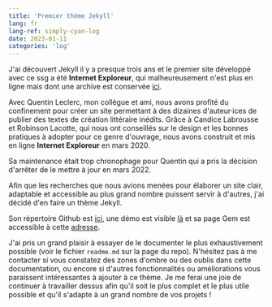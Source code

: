 ```yaml
---
title: 'Premier thème Jekyll'
lang: fr
lang-ref: simply-cyan-log
date: 2023-01-11
categories: 'log'
---
```


J'ai découvert Jekyll il y a presque trois ans et le premier site développé avec ce ssg a été **Internet Exploreur**, qui malheureusement n'est plus en ligne mais dont une archive est conservée [ici](https://pquod.github.io/InternetExploreur/).

Avec Quentin Leclerc, mon collègue et ami, nous avons profité du confinement pour créer un site permettant à des dizaines d'auteur·ices de publier des textes de création littéraire inédits. Grâce à Candice Labrousse et Robinson Lacotte, qui nous ont conseillés sur le design et les bonnes pratiques à adopter pour ce genre d'ouvrage, nous avons construit et mis en ligne **Internet Exploreur** en mars 2020.

Sa maintenance était trop chronophage pour Quentin qui a pris la décision d'arrêter de le mettre à jour en mars 2022.

Afin que les recherches que nous avions menées pour élaborer un site clair, adaptable et accessible au plus grand nombre puissent servir à d'autres, j'ai décidé d'en faire un thème Jekyll. 

Son répertoire Github est [ici](https://github.com/PQuod/simply-cyan-theme), une démo est visible [là](https://pquod.github.io/simply-cyan-demo/) et sa page Gem est accessible à cette [adresse](https://rubygems.org/gems/simply-cyan).

J'ai pris un grand plaisir à essayer de le documenter le plus exhaustivement possible (voir le fichier `readme.md` sur la page du repo). N'hésitez pas à me contacter si vous constatez des zones d'ombre ou des oublis dans cette documentation, ou encore si d'autres fonctionnalités ou améliorations vous paraissent intéressantes à ajouter à ce thème. Je me ferai une joie de continuer à travailler dessus afin qu'il soit le plus complet et le plus utile possible et qu'il s'adapte à un grand nombre de vos projets !